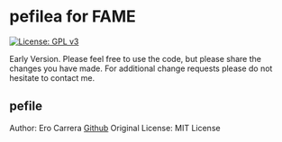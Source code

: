# pefilea for FAME

[![License: GPL v3](https://img.shields.io/badge/License-GPLv3-blue.svg)](https://www.gnu.org/licenses/gpl-3.0)

Early Version. Please feel free to use the code, but please share the changes you have made. For additional change requests please do not hesitate to contact me.

## pefile
  Author: Ero Carrera
  [Github](https://github.com/erocarrera/pefile)
  Original License: MIT License

